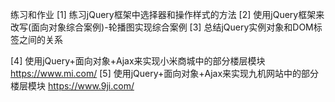 练习和作业
[1] 练习jQuery框架中选择器和操作样式的方法
[2] 使用jQuery框架来改写(面向对象综合案例)-轮播图实现综合案例
[3] 总结jQuery实例对象和DOM标签之间的关系

[4] 使用jQuery+面向对象+Ajax来实现小米商城中的部分楼层模块  https://www.mi.com/
[5] 使用jQuery+面向对象+Ajax来实现九机网站中的部分楼层模块  https://www.9ji.com/